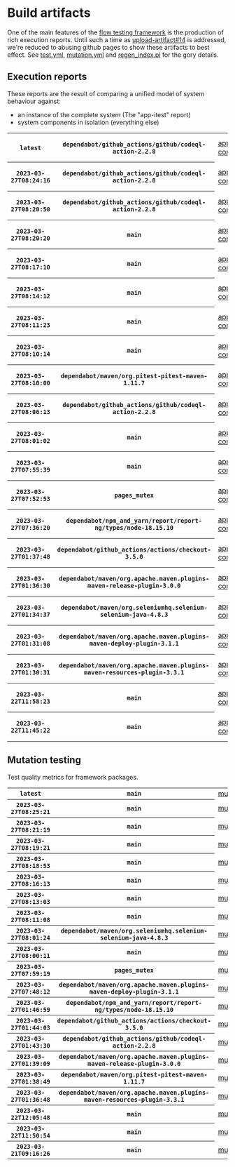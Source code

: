 # Build artifacts

One of the main features of the [flow testing framework](https://github.com/Mastercard/flow) is the production of rich execution reports.
Until such a time as [upload-artifact#14](https://github.com/actions/upload-artifact/issues/14) is addressed, we're reduced to abusing github pages to show these artifacts to best effect.
See [test.yml](https://github.com/Mastercard/flow/blob/main/.github/workflows/test.yml), [mutation.yml](https://github.com/Mastercard/flow/blob/main/.github/workflows/mutation.yml) and [regen_index.pl](https://github.com/Mastercard/flow/blob/pages/regen_index.pl) for the gory details.

## Execution reports

These reports are the result of comparing a unified model of system behaviour against:
 * an instance of the complete system (The "app-itest" report)
 * system components in isolation (everything else)

<!-- start:execution -->
<table>
	<tbody>
		<tr> <th><code>latest</code></th>
			 <th><code>dependabot/github_actions/github/codeql-action-2.2.8</code></th>
			<td><a href="execution/latest/flow_execution_reports/example/app-core/target/mctf/latest/index.html">app-core</a></td>
			<td><a href="execution/latest/flow_execution_reports/example/app-histogram/target/mctf/latest/index.html">app-histogram</a></td>
			<td><a href="execution/latest/flow_execution_reports/example/app-itest/target/mctf/latest/index.html">app-itest</a></td>
			<td><a href="execution/latest/flow_execution_reports/example/app-queue/target/mctf/latest/index.html">app-queue</a></td>
			<td><a href="execution/latest/flow_execution_reports/example/app-store/target/mctf/latest/index.html">app-store</a></td>
			<td><a href="execution/latest/flow_execution_reports/example/app-ui/target/mctf/latest/index.html">app-ui</a></td>
			<td><a href="execution/latest/flow_execution_reports/example/app-web-ui/target/mctf/latest/index.html">app-web-ui</a></td>
		</tr>
		<tr> <th><code>2023-03-27T08:24:16</code></th>
			 <th><code>dependabot/github_actions/github/codeql-action-2.2.8</code></th>
			<td><a href="execution/1679905456/flow_execution_reports/example/app-core/target/mctf/latest/index.html">app-core</a></td>
			<td><a href="execution/1679905456/flow_execution_reports/example/app-histogram/target/mctf/latest/index.html">app-histogram</a></td>
			<td><a href="execution/1679905456/flow_execution_reports/example/app-itest/target/mctf/latest/index.html">app-itest</a></td>
			<td><a href="execution/1679905456/flow_execution_reports/example/app-queue/target/mctf/latest/index.html">app-queue</a></td>
			<td><a href="execution/1679905456/flow_execution_reports/example/app-store/target/mctf/latest/index.html">app-store</a></td>
			<td><a href="execution/1679905456/flow_execution_reports/example/app-ui/target/mctf/latest/index.html">app-ui</a></td>
			<td><a href="execution/1679905456/flow_execution_reports/example/app-web-ui/target/mctf/latest/index.html">app-web-ui</a></td>
		</tr>
		<tr> <th><code>2023-03-27T08:20:50</code></th>
			 <th><code>dependabot/github_actions/github/codeql-action-2.2.8</code></th>
			<td><a href="execution/1679905250/flow_execution_reports/example/app-core/target/mctf/latest/index.html">app-core</a></td>
			<td><a href="execution/1679905250/flow_execution_reports/example/app-histogram/target/mctf/latest/index.html">app-histogram</a></td>
			<td><a href="execution/1679905250/flow_execution_reports/example/app-itest/target/mctf/latest/index.html">app-itest</a></td>
			<td><a href="execution/1679905250/flow_execution_reports/example/app-queue/target/mctf/latest/index.html">app-queue</a></td>
			<td><a href="execution/1679905250/flow_execution_reports/example/app-store/target/mctf/latest/index.html">app-store</a></td>
			<td><a href="execution/1679905250/flow_execution_reports/example/app-ui/target/mctf/latest/index.html">app-ui</a></td>
			<td><a href="execution/1679905250/flow_execution_reports/example/app-web-ui/target/mctf/latest/index.html">app-web-ui</a></td>
		</tr>
		<tr> <th><code>2023-03-27T08:20:20</code></th>
			 <th><code>main</code></th>
			<td><a href="execution/1679905220/flow_execution_reports/example/app-core/target/mctf/latest/index.html">app-core</a></td>
			<td><a href="execution/1679905220/flow_execution_reports/example/app-histogram/target/mctf/latest/index.html">app-histogram</a></td>
			<td><a href="execution/1679905220/flow_execution_reports/example/app-itest/target/mctf/latest/index.html">app-itest</a></td>
			<td><a href="execution/1679905220/flow_execution_reports/example/app-queue/target/mctf/latest/index.html">app-queue</a></td>
			<td><a href="execution/1679905220/flow_execution_reports/example/app-store/target/mctf/latest/index.html">app-store</a></td>
			<td><a href="execution/1679905220/flow_execution_reports/example/app-ui/target/mctf/latest/index.html">app-ui</a></td>
			<td><a href="execution/1679905220/flow_execution_reports/example/app-web-ui/target/mctf/latest/index.html">app-web-ui</a></td>
		</tr>
		<tr> <th><code>2023-03-27T08:17:10</code></th>
			 <th><code>main</code></th>
			<td><a href="execution/1679905030/flow_execution_reports/example/app-core/target/mctf/latest/index.html">app-core</a></td>
			<td><a href="execution/1679905030/flow_execution_reports/example/app-histogram/target/mctf/latest/index.html">app-histogram</a></td>
			<td><a href="execution/1679905030/flow_execution_reports/example/app-itest/target/mctf/latest/index.html">app-itest</a></td>
			<td><a href="execution/1679905030/flow_execution_reports/example/app-queue/target/mctf/latest/index.html">app-queue</a></td>
			<td><a href="execution/1679905030/flow_execution_reports/example/app-store/target/mctf/latest/index.html">app-store</a></td>
			<td><a href="execution/1679905030/flow_execution_reports/example/app-ui/target/mctf/latest/index.html">app-ui</a></td>
			<td><a href="execution/1679905030/flow_execution_reports/example/app-web-ui/target/mctf/latest/index.html">app-web-ui</a></td>
		</tr>
		<tr> <th><code>2023-03-27T08:14:12</code></th>
			 <th><code>main</code></th>
			<td><a href="execution/1679904852/flow_execution_reports/example/app-core/target/mctf/latest/index.html">app-core</a></td>
			<td><a href="execution/1679904852/flow_execution_reports/example/app-histogram/target/mctf/latest/index.html">app-histogram</a></td>
			<td><a href="execution/1679904852/flow_execution_reports/example/app-itest/target/mctf/latest/index.html">app-itest</a></td>
			<td><a href="execution/1679904852/flow_execution_reports/example/app-queue/target/mctf/latest/index.html">app-queue</a></td>
			<td><a href="execution/1679904852/flow_execution_reports/example/app-store/target/mctf/latest/index.html">app-store</a></td>
			<td><a href="execution/1679904852/flow_execution_reports/example/app-ui/target/mctf/latest/index.html">app-ui</a></td>
			<td><a href="execution/1679904852/flow_execution_reports/example/app-web-ui/target/mctf/latest/index.html">app-web-ui</a></td>
		</tr>
		<tr> <th><code>2023-03-27T08:11:23</code></th>
			 <th><code>main</code></th>
			<td><a href="execution/1679904683/flow_execution_reports/example/app-core/target/mctf/latest/index.html">app-core</a></td>
			<td><a href="execution/1679904683/flow_execution_reports/example/app-histogram/target/mctf/latest/index.html">app-histogram</a></td>
			<td><a href="execution/1679904683/flow_execution_reports/example/app-itest/target/mctf/latest/index.html">app-itest</a></td>
			<td><a href="execution/1679904683/flow_execution_reports/example/app-queue/target/mctf/latest/index.html">app-queue</a></td>
			<td><a href="execution/1679904683/flow_execution_reports/example/app-store/target/mctf/latest/index.html">app-store</a></td>
			<td><a href="execution/1679904683/flow_execution_reports/example/app-ui/target/mctf/latest/index.html">app-ui</a></td>
			<td><a href="execution/1679904683/flow_execution_reports/example/app-web-ui/target/mctf/latest/index.html">app-web-ui</a></td>
		</tr>
		<tr> <th><code>2023-03-27T08:10:14</code></th>
			 <th><code>main</code></th>
			<td><a href="execution/1679904614/flow_execution_reports/example/app-core/target/mctf/latest/index.html">app-core</a></td>
			<td><a href="execution/1679904614/flow_execution_reports/example/app-histogram/target/mctf/latest/index.html">app-histogram</a></td>
			<td><a href="execution/1679904614/flow_execution_reports/example/app-itest/target/mctf/latest/index.html">app-itest</a></td>
			<td><a href="execution/1679904614/flow_execution_reports/example/app-queue/target/mctf/latest/index.html">app-queue</a></td>
			<td><a href="execution/1679904614/flow_execution_reports/example/app-store/target/mctf/latest/index.html">app-store</a></td>
			<td><a href="execution/1679904614/flow_execution_reports/example/app-ui/target/mctf/latest/index.html">app-ui</a></td>
			<td><a href="execution/1679904614/flow_execution_reports/example/app-web-ui/target/mctf/latest/index.html">app-web-ui</a></td>
		</tr>
		<tr> <th><code>2023-03-27T08:10:00</code></th>
			 <th><code>dependabot/maven/org.pitest-pitest-maven-1.11.7</code></th>
			<td><a href="execution/1679904600/flow_execution_reports/example/app-core/target/mctf/latest/index.html">app-core</a></td>
			<td><a href="execution/1679904600/flow_execution_reports/example/app-histogram/target/mctf/latest/index.html">app-histogram</a></td>
			<td><a href="execution/1679904600/flow_execution_reports/example/app-itest/target/mctf/latest/index.html">app-itest</a></td>
			<td><a href="execution/1679904600/flow_execution_reports/example/app-queue/target/mctf/latest/index.html">app-queue</a></td>
			<td><a href="execution/1679904600/flow_execution_reports/example/app-store/target/mctf/latest/index.html">app-store</a></td>
			<td><a href="execution/1679904600/flow_execution_reports/example/app-ui/target/mctf/latest/index.html">app-ui</a></td>
			<td><a href="execution/1679904600/flow_execution_reports/example/app-web-ui/target/mctf/latest/index.html">app-web-ui</a></td>
		</tr>
		<tr> <th><code>2023-03-27T08:06:13</code></th>
			 <th><code>dependabot/github_actions/github/codeql-action-2.2.8</code></th>
			<td><a href="execution/1679904373/flow_execution_reports/example/app-core/target/mctf/latest/index.html">app-core</a></td>
			<td><a href="execution/1679904373/flow_execution_reports/example/app-histogram/target/mctf/latest/index.html">app-histogram</a></td>
			<td><a href="execution/1679904373/flow_execution_reports/example/app-itest/target/mctf/latest/index.html">app-itest</a></td>
			<td><a href="execution/1679904373/flow_execution_reports/example/app-queue/target/mctf/latest/index.html">app-queue</a></td>
			<td><a href="execution/1679904373/flow_execution_reports/example/app-store/target/mctf/latest/index.html">app-store</a></td>
			<td><a href="execution/1679904373/flow_execution_reports/example/app-ui/target/mctf/latest/index.html">app-ui</a></td>
			<td><a href="execution/1679904373/flow_execution_reports/example/app-web-ui/target/mctf/latest/index.html">app-web-ui</a></td>
		</tr>
		<tr> <th><code>2023-03-27T08:01:02</code></th>
			 <th><code>main</code></th>
			<td><a href="execution/1679904062/flow_execution_reports/example/app-core/target/mctf/latest/index.html">app-core</a></td>
			<td><a href="execution/1679904062/flow_execution_reports/example/app-histogram/target/mctf/latest/index.html">app-histogram</a></td>
			<td><a href="execution/1679904062/flow_execution_reports/example/app-itest/target/mctf/latest/index.html">app-itest</a></td>
			<td><a href="execution/1679904062/flow_execution_reports/example/app-queue/target/mctf/latest/index.html">app-queue</a></td>
			<td><a href="execution/1679904062/flow_execution_reports/example/app-store/target/mctf/latest/index.html">app-store</a></td>
			<td><a href="execution/1679904062/flow_execution_reports/example/app-ui/target/mctf/latest/index.html">app-ui</a></td>
			<td><a href="execution/1679904062/flow_execution_reports/example/app-web-ui/target/mctf/latest/index.html">app-web-ui</a></td>
		</tr>
		<tr> <th><code>2023-03-27T07:55:39</code></th>
			 <th><code>main</code></th>
			<td><a href="execution/1679903739/flow_execution_reports/example/app-core/target/mctf/latest/index.html">app-core</a></td>
			<td><a href="execution/1679903739/flow_execution_reports/example/app-histogram/target/mctf/latest/index.html">app-histogram</a></td>
			<td><a href="execution/1679903739/flow_execution_reports/example/app-itest/target/mctf/latest/index.html">app-itest</a></td>
			<td><a href="execution/1679903739/flow_execution_reports/example/app-queue/target/mctf/latest/index.html">app-queue</a></td>
			<td><a href="execution/1679903739/flow_execution_reports/example/app-store/target/mctf/latest/index.html">app-store</a></td>
			<td><a href="execution/1679903739/flow_execution_reports/example/app-ui/target/mctf/latest/index.html">app-ui</a></td>
			<td><a href="execution/1679903739/flow_execution_reports/example/app-web-ui/target/mctf/latest/index.html">app-web-ui</a></td>
		</tr>
		<tr> <th><code>2023-03-27T07:52:53</code></th>
			 <th><code>pages_mutex</code></th>
			<td><a href="execution/1679903573/flow_execution_reports/example/app-core/target/mctf/latest/index.html">app-core</a></td>
			<td><a href="execution/1679903573/flow_execution_reports/example/app-histogram/target/mctf/latest/index.html">app-histogram</a></td>
			<td><a href="execution/1679903573/flow_execution_reports/example/app-itest/target/mctf/latest/index.html">app-itest</a></td>
			<td><a href="execution/1679903573/flow_execution_reports/example/app-queue/target/mctf/latest/index.html">app-queue</a></td>
			<td><a href="execution/1679903573/flow_execution_reports/example/app-store/target/mctf/latest/index.html">app-store</a></td>
			<td><a href="execution/1679903573/flow_execution_reports/example/app-ui/target/mctf/latest/index.html">app-ui</a></td>
			<td><a href="execution/1679903573/flow_execution_reports/example/app-web-ui/target/mctf/latest/index.html">app-web-ui</a></td>
		</tr>
		<tr> <th><code>2023-03-27T07:36:20</code></th>
			 <th><code>dependabot/npm_and_yarn/report/report-ng/types/node-18.15.10</code></th>
			<td><a href="execution/1679902580/flow_execution_reports/example/app-core/target/mctf/latest/index.html">app-core</a></td>
			<td><a href="execution/1679902580/flow_execution_reports/example/app-histogram/target/mctf/latest/index.html">app-histogram</a></td>
			<td><a href="execution/1679902580/flow_execution_reports/example/app-itest/target/mctf/latest/index.html">app-itest</a></td>
			<td><a href="execution/1679902580/flow_execution_reports/example/app-queue/target/mctf/latest/index.html">app-queue</a></td>
			<td><a href="execution/1679902580/flow_execution_reports/example/app-store/target/mctf/latest/index.html">app-store</a></td>
			<td><a href="execution/1679902580/flow_execution_reports/example/app-ui/target/mctf/latest/index.html">app-ui</a></td>
			<td><a href="execution/1679902580/flow_execution_reports/example/app-web-ui/target/mctf/latest/index.html">app-web-ui</a></td>
		</tr>
		<tr> <th><code>2023-03-27T01:37:48</code></th>
			 <th><code>dependabot/github_actions/actions/checkout-3.5.0</code></th>
			<td><a href="execution/1679881068/flow_execution_reports/example/app-core/target/mctf/latest/index.html">app-core</a></td>
			<td><a href="execution/1679881068/flow_execution_reports/example/app-histogram/target/mctf/latest/index.html">app-histogram</a></td>
			<td><a href="execution/1679881068/flow_execution_reports/example/app-itest/target/mctf/latest/index.html">app-itest</a></td>
			<td><a href="execution/1679881068/flow_execution_reports/example/app-queue/target/mctf/latest/index.html">app-queue</a></td>
			<td><a href="execution/1679881068/flow_execution_reports/example/app-store/target/mctf/latest/index.html">app-store</a></td>
			<td><a href="execution/1679881068/flow_execution_reports/example/app-ui/target/mctf/latest/index.html">app-ui</a></td>
			<td><a href="execution/1679881068/flow_execution_reports/example/app-web-ui/target/mctf/latest/index.html">app-web-ui</a></td>
		</tr>
		<tr> <th><code>2023-03-27T01:36:30</code></th>
			 <th><code>dependabot/maven/org.apache.maven.plugins-maven-release-plugin-3.0.0</code></th>
			<td><a href="execution/1679880990/flow_execution_reports/example/app-core/target/mctf/latest/index.html">app-core</a></td>
			<td><a href="execution/1679880990/flow_execution_reports/example/app-histogram/target/mctf/latest/index.html">app-histogram</a></td>
			<td><a href="execution/1679880990/flow_execution_reports/example/app-itest/target/mctf/latest/index.html">app-itest</a></td>
			<td><a href="execution/1679880990/flow_execution_reports/example/app-queue/target/mctf/latest/index.html">app-queue</a></td>
			<td><a href="execution/1679880990/flow_execution_reports/example/app-store/target/mctf/latest/index.html">app-store</a></td>
			<td><a href="execution/1679880990/flow_execution_reports/example/app-ui/target/mctf/latest/index.html">app-ui</a></td>
			<td><a href="execution/1679880990/flow_execution_reports/example/app-web-ui/target/mctf/latest/index.html">app-web-ui</a></td>
		</tr>
		<tr> <th><code>2023-03-27T01:34:37</code></th>
			 <th><code>dependabot/maven/org.seleniumhq.selenium-selenium-java-4.8.3</code></th>
			<td><a href="execution/1679880877/flow_execution_reports/example/app-core/target/mctf/latest/index.html">app-core</a></td>
			<td><a href="execution/1679880877/flow_execution_reports/example/app-histogram/target/mctf/latest/index.html">app-histogram</a></td>
			<td><a href="execution/1679880877/flow_execution_reports/example/app-itest/target/mctf/latest/index.html">app-itest</a></td>
			<td><a href="execution/1679880877/flow_execution_reports/example/app-queue/target/mctf/latest/index.html">app-queue</a></td>
			<td><a href="execution/1679880877/flow_execution_reports/example/app-store/target/mctf/latest/index.html">app-store</a></td>
			<td><a href="execution/1679880877/flow_execution_reports/example/app-ui/target/mctf/latest/index.html">app-ui</a></td>
			<td><a href="execution/1679880877/flow_execution_reports/example/app-web-ui/target/mctf/latest/index.html">app-web-ui</a></td>
		</tr>
		<tr> <th><code>2023-03-27T01:31:08</code></th>
			 <th><code>dependabot/maven/org.apache.maven.plugins-maven-deploy-plugin-3.1.1</code></th>
			<td><a href="execution/1679880668/flow_execution_reports/example/app-core/target/mctf/latest/index.html">app-core</a></td>
			<td><a href="execution/1679880668/flow_execution_reports/example/app-histogram/target/mctf/latest/index.html">app-histogram</a></td>
			<td><a href="execution/1679880668/flow_execution_reports/example/app-itest/target/mctf/latest/index.html">app-itest</a></td>
			<td><a href="execution/1679880668/flow_execution_reports/example/app-queue/target/mctf/latest/index.html">app-queue</a></td>
			<td><a href="execution/1679880668/flow_execution_reports/example/app-store/target/mctf/latest/index.html">app-store</a></td>
			<td><a href="execution/1679880668/flow_execution_reports/example/app-ui/target/mctf/latest/index.html">app-ui</a></td>
			<td><a href="execution/1679880668/flow_execution_reports/example/app-web-ui/target/mctf/latest/index.html">app-web-ui</a></td>
		</tr>
		<tr> <th><code>2023-03-27T01:30:31</code></th>
			 <th><code>dependabot/maven/org.apache.maven.plugins-maven-resources-plugin-3.3.1</code></th>
			<td><a href="execution/1679880631/flow_execution_reports/example/app-core/target/mctf/latest/index.html">app-core</a></td>
			<td><a href="execution/1679880631/flow_execution_reports/example/app-histogram/target/mctf/latest/index.html">app-histogram</a></td>
			<td><a href="execution/1679880631/flow_execution_reports/example/app-itest/target/mctf/latest/index.html">app-itest</a></td>
			<td><a href="execution/1679880631/flow_execution_reports/example/app-queue/target/mctf/latest/index.html">app-queue</a></td>
			<td><a href="execution/1679880631/flow_execution_reports/example/app-store/target/mctf/latest/index.html">app-store</a></td>
			<td><a href="execution/1679880631/flow_execution_reports/example/app-ui/target/mctf/latest/index.html">app-ui</a></td>
			<td><a href="execution/1679880631/flow_execution_reports/example/app-web-ui/target/mctf/latest/index.html">app-web-ui</a></td>
		</tr>
		<tr> <th><code>2023-03-22T11:58:23</code></th>
			 <th><code>main</code></th>
			<td><a href="execution/1679486303/flow_execution_reports/example/app-core/target/mctf/latest/index.html">app-core</a></td>
			<td><a href="execution/1679486303/flow_execution_reports/example/app-histogram/target/mctf/latest/index.html">app-histogram</a></td>
			<td><a href="execution/1679486303/flow_execution_reports/example/app-itest/target/mctf/latest/index.html">app-itest</a></td>
			<td><a href="execution/1679486303/flow_execution_reports/example/app-queue/target/mctf/latest/index.html">app-queue</a></td>
			<td><a href="execution/1679486303/flow_execution_reports/example/app-store/target/mctf/latest/index.html">app-store</a></td>
			<td><a href="execution/1679486303/flow_execution_reports/example/app-ui/target/mctf/latest/index.html">app-ui</a></td>
			<td><a href="execution/1679486303/flow_execution_reports/example/app-web-ui/target/mctf/latest/index.html">app-web-ui</a></td>
		</tr>
		<tr> <th><code>2023-03-22T11:45:22</code></th>
			 <th><code>main</code></th>
			<td><a href="execution/1679485522/flow_execution_reports/example/app-core/target/mctf/latest/index.html">app-core</a></td>
			<td><a href="execution/1679485522/flow_execution_reports/example/app-histogram/target/mctf/latest/index.html">app-histogram</a></td>
			<td><a href="execution/1679485522/flow_execution_reports/example/app-itest/target/mctf/latest/index.html">app-itest</a></td>
			<td><a href="execution/1679485522/flow_execution_reports/example/app-queue/target/mctf/latest/index.html">app-queue</a></td>
			<td><a href="execution/1679485522/flow_execution_reports/example/app-store/target/mctf/latest/index.html">app-store</a></td>
			<td><a href="execution/1679485522/flow_execution_reports/example/app-ui/target/mctf/latest/index.html">app-ui</a></td>
			<td><a href="execution/1679485522/flow_execution_reports/example/app-web-ui/target/mctf/latest/index.html">app-web-ui</a></td>
		</tr>
	</tbody>
</table>
<!-- end:execution -->

## Mutation testing

Test quality metrics for framework packages.

<!-- start:mutation -->
<table>
	<tbody>
		<tr> <th><code>latest</code></th>
			 <th><code>main</code></th>
			<td><a href="mutation/latest/mutation_report/index.html">mutation</a></td>
		</tr>
		<tr> <th><code>2023-03-27T08:25:21</code></th>
			 <th><code>main</code></th>
			<td><a href="mutation/1679905521/mutation_report/index.html">mutation</a></td>
		</tr>
		<tr> <th><code>2023-03-27T08:21:19</code></th>
			 <th><code>main</code></th>
			<td><a href="mutation/1679905279/mutation_report/index.html">mutation</a></td>
		</tr>
		<tr> <th><code>2023-03-27T08:19:21</code></th>
			 <th><code>main</code></th>
			<td><a href="mutation/1679905161/mutation_report/index.html">mutation</a></td>
		</tr>
		<tr> <th><code>2023-03-27T08:18:53</code></th>
			 <th><code>main</code></th>
			<td><a href="mutation/1679905133/mutation_report/index.html">mutation</a></td>
		</tr>
		<tr> <th><code>2023-03-27T08:16:13</code></th>
			 <th><code>main</code></th>
			<td><a href="mutation/1679904973/mutation_report/index.html">mutation</a></td>
		</tr>
		<tr> <th><code>2023-03-27T08:13:03</code></th>
			 <th><code>main</code></th>
			<td><a href="mutation/1679904783/mutation_report/index.html">mutation</a></td>
		</tr>
		<tr> <th><code>2023-03-27T08:11:08</code></th>
			 <th><code>main</code></th>
			<td><a href="mutation/1679904668/mutation_report/index.html">mutation</a></td>
		</tr>
		<tr> <th><code>2023-03-27T08:01:24</code></th>
			 <th><code>dependabot/maven/org.seleniumhq.selenium-selenium-java-4.8.3</code></th>
			<td><a href="mutation/1679904084/mutation_report/index.html">mutation</a></td>
		</tr>
		<tr> <th><code>2023-03-27T08:00:11</code></th>
			 <th><code>main</code></th>
			<td><a href="mutation/1679904011/mutation_report/index.html">mutation</a></td>
		</tr>
		<tr> <th><code>2023-03-27T07:59:19</code></th>
			 <th><code>pages_mutex</code></th>
			<td><a href="mutation/1679903959/mutation_report/index.html">mutation</a></td>
		</tr>
		<tr> <th><code>2023-03-27T07:48:12</code></th>
			 <th><code>dependabot/maven/org.apache.maven.plugins-maven-deploy-plugin-3.1.1</code></th>
			<td><a href="mutation/1679903292/mutation_report/index.html">mutation</a></td>
		</tr>
		<tr> <th><code>2023-03-27T01:46:59</code></th>
			 <th><code>dependabot/npm_and_yarn/report/report-ng/types/node-18.15.10</code></th>
			<td><a href="mutation/1679881619/mutation_report/index.html">mutation</a></td>
		</tr>
		<tr> <th><code>2023-03-27T01:44:03</code></th>
			 <th><code>dependabot/github_actions/actions/checkout-3.5.0</code></th>
			<td><a href="mutation/1679881443/mutation_report/index.html">mutation</a></td>
		</tr>
		<tr> <th><code>2023-03-27T01:43:30</code></th>
			 <th><code>dependabot/github_actions/github/codeql-action-2.2.8</code></th>
			<td><a href="mutation/1679881410/mutation_report/index.html">mutation</a></td>
		</tr>
		<tr> <th><code>2023-03-27T01:39:09</code></th>
			 <th><code>dependabot/maven/org.apache.maven.plugins-maven-release-plugin-3.0.0</code></th>
			<td><a href="mutation/1679881149/mutation_report/index.html">mutation</a></td>
		</tr>
		<tr> <th><code>2023-03-27T01:38:49</code></th>
			 <th><code>dependabot/maven/org.pitest-pitest-maven-1.11.7</code></th>
			<td><a href="mutation/1679881129/mutation_report/index.html">mutation</a></td>
		</tr>
		<tr> <th><code>2023-03-27T01:36:48</code></th>
			 <th><code>dependabot/maven/org.apache.maven.plugins-maven-resources-plugin-3.3.1</code></th>
			<td><a href="mutation/1679881008/mutation_report/index.html">mutation</a></td>
		</tr>
		<tr> <th><code>2023-03-22T12:05:48</code></th>
			 <th><code>main</code></th>
			<td><a href="mutation/1679486748/mutation_report/index.html">mutation</a></td>
		</tr>
		<tr> <th><code>2023-03-22T11:50:54</code></th>
			 <th><code>main</code></th>
			<td><a href="mutation/1679485854/mutation_report/index.html">mutation</a></td>
		</tr>
		<tr> <th><code>2023-03-21T09:16:26</code></th>
			 <th><code>main</code></th>
			<td><a href="mutation/1679390186/mutation_report/index.html">mutation</a></td>
		</tr>
	</tbody>
</table>
<!-- end:mutation -->
